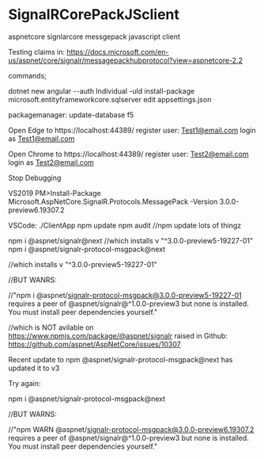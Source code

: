 # SignalRCorePackJSclient
aspnetcore signlarcore messgepack javascript client

Testing claims in: https://docs.microsoft.com/en-us/aspnet/core/signalr/messagepackhubprotocol?view=aspnetcore-2.2

commands;

dotnet new angular --auth Individual -uld
install-package microsoft.entityframeworkcore.sqlserver
edit appsettings.json

packagemanager: update-database
f5

Open Edge to https://localhost:44389/
register user: Test1@email.com
login as Test1@email.com

Open Chrome to https://localhost:44389/
register user: Test2@email.com
login as Test2@email.com

Stop Debugging

VS2019 PM>Install-Package Microsoft.AspNetCore.SignalR.Protocols.MessagePack -Version 3.0.0-preview6.19307.2

VSCode: ./ClientApp
npm update
npm audit
//npm update lots of thingz

npm i @aspnet/signalr@next
//which installs v "^3.0.0-preview5-19227-01"
npm i @aspnet/signalr-protocol-msgpack@next

//which installs v "^3.0.0-preview5-19227-01"

//BUT WANRS:

//"npm i @aspnet/signalr-protocol-msgpack@3.0.0-preview5-19227-01 requires a peer of @aspnet/signalr@^1.0.0-preview3 but none is installed. You must install peer dependencies yourself."

//which is NOT avilable on https://www.npmjs.com/package/@aspnet/signalr
raised in Github: https://github.com/aspnet/AspNetCore/issues/10307


Recent update to npm @aspnet/signalr-protocol-msgpack@next has updated it to v3

Try again:

npm i @aspnet/signalr-protocol-msgpack@next

//BUT WARNS:

//"npm WARN @aspnet/signalr-protocol-msgpack@3.0.0-preview6.19307.2 requires a peer of @aspnet/signalr@^1.0.0-preview3 but none is installed. You must install peer dependencies yourself."

